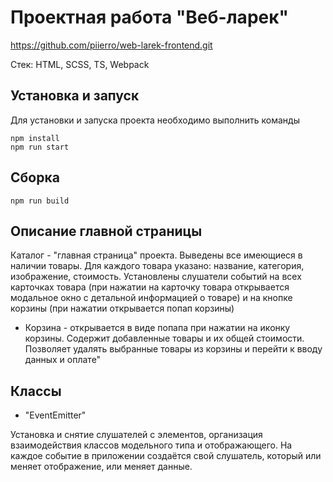 # Проектная работа "Веб-ларек"

https://github.com/piierro/web-larek-frontend.git

Стек: HTML, SCSS, TS, Webpack

## Установка и запуск
Для установки и запуска проекта необходимо выполнить команды

```
npm install
npm run start
```

## Сборка

```
npm run build
```
## Описание главной страницы
Каталог - "главная страница" проекта. Выведены все имеющиеся в наличии товары. Для каждого товара указано: название, категория, изображение, стоимость. Установлены слушатели событий на всех карточках товара (при нажатии на карточку товара открывается модальное окно с детальной информацией о товаре) и на кнопке корзины (при нажатии открывается попап корзины)

* Корзина - открывается в виде попапа при нажатии на иконку корзины. Содержит добавленные товары и их общей стоимости. Позволяет удалять выбранные товары из корзины и перейти к вводу данных и оплате"

## Классы

* "EventEmitter"

Установка и снятие слушателей с элементов, организация взаимодействия классов модельного типа и отображающего. На каждое событие в приложении создаётся свой слушатель, который или меняет отображение, или меняет данные.